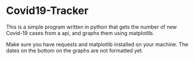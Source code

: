 # Covid19-Tracker
This is a simple program written in python that gets the number of new Covid-19 cases from a api, and graphs them using matplotlib. 

Make sure you have requests and matplotlib installed on your machine. The dates on the bottom on the graphs are not formatted yet. 
